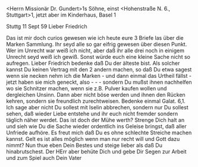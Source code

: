 <Herrn Missionär Dr. Gundert>1s Söhne, einst <Hohenstraße N. 6., Stuttgart>1, jetzt aber im Kinderhaus, Basel <frei>1

 Stuttg 11 Sept 59
Lieber Friedrich

Das ist mir doch curios gewesen wie ich heute eure 3 Briefe las über die Marken Sammlung. Ihr seyd alle so gar eifrig gewesen über diesen Punkt. Wer im Unrecht war weiß ich nicht, aber daß ihr alle drei noch in einigem Unrecht seyd weiß ich gewiß. Sonst würde euch eine kleine Sache nicht so aufregen. Lieber Friedrich bedenke daß Du der älteste bist. Als solcher kannst Du keinen Vertrag mit den 2 andern machen, so daß Du etwa sagest wenn sie necken nehm ich die Marken - und dann einmal das Urtheil fällst - jetzt haben sie mich geneckt, also - - - sondern Du mußst ihnen nachhelfen wo sie Schnitzer machen, wenn sie z.B. Pulver kaufen wollen und dergleichen Unsinn. Dann aber nicht böse werden und ihnen den Rücken kehren, sondern sie freundlich zurechtweisen. Bedenke einmal Galat. 6,1. Ich sage aber nicht Du sollest mit Iselin abbrechen, sondern nur Du sollest sehen, daß wieder Liebe entstehe und ihr euch nicht fremder sondern täglich näher werdet. Das ist doch der Mühe werth? Strenge Dich halt an und sieh wie Du die Sache wieder ordentlich ins Geleise bringst, daß aller Unfriede aufhöre. Es freut mich daß Du es ohne schlechte Streiche machen kannst. Gelt es ist alles möglich wenn man nur recht will und Gott dazu nimmt? Nun thue eben Dein Bestes und steige lieber als daß Du hinabrutschest. Der HErr aber behüte Dich und gebe Dir Segen zur Arbeit und zum Spiel auch
 Dein Vater
